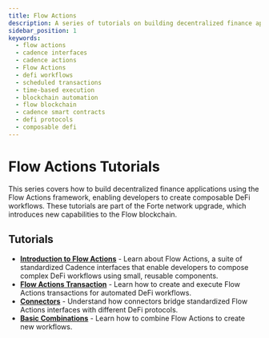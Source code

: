 ```yaml
---
title: Flow Actions
description: A series of tutorials on building decentralized finance applications using the Flow Actions framework and scheduled transactions.
sidebar_position: 1
keywords:
  - flow actions
  - cadence interfaces
  - cadence actions
  - Flow Actions
  - defi workflows
  - scheduled transactions
  - time-based execution
  - blockchain automation
  - flow blockchain
  - cadence smart contracts
  - defi protocols
  - composable defi
---
```


# Flow Actions Tutorials

This series covers how to build decentralized finance applications using the Flow Actions framework, enabling developers to create composable DeFi workflows. These tutorials are part of the Forte network upgrade, which introduces new capabilities to the Flow blockchain.

## Tutorials

- **[Introduction to Flow Actions]** - Learn about Flow Actions, a suite of standardized Cadence interfaces that enable developers to compose complex DeFi workflows using small, reusable components.
- **[Flow Actions Transaction]** - Learn how to create and execute Flow Actions transactions for automated DeFi workflows.
- **[Connectors]** - Understand how connectors bridge standardized Flow Actions interfaces with different DeFi protocols.
- **[Basic Combinations]** - Learn how to combine Flow Actions to create new workflows.

<!-- Relative links, will not render on page -->

[FLIP 339]: https://github.com/onflow/flips/pull/339/files
[Introduction to Flow Actions]: ./intro-to-flow-actions.md
[Flow Actions Transaction]: ./flow-actions-transaction.md
[Connectors]: ./connectors.md
[Basic Combinations]: ./basic-combinations.md
